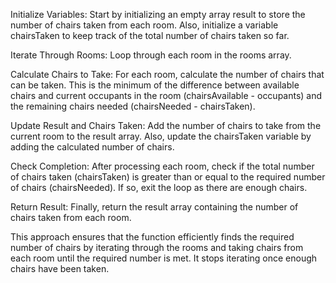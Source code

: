 Initialize Variables: Start by initializing an empty array result to store the number of chairs taken from each room.
Also, initialize a variable chairsTaken to keep track of the total number of chairs taken so far.

Iterate Through Rooms: Loop through each room in the rooms array.

Calculate Chairs to Take: For each room, calculate the number of chairs that can be taken.
This is the minimum of the difference between available chairs and current occupants in the room (chairsAvailable - occupants) and the remaining chairs needed (chairsNeeded - chairsTaken).

Update Result and Chairs Taken: Add the number of chairs to take from the current room to the result array.
Also, update the chairsTaken variable by adding the calculated number of chairs.

Check Completion: After processing each room, check if the total number of chairs taken (chairsTaken) is greater than or equal to the required number of chairs (chairsNeeded).
If so, exit the loop as there are enough chairs.

Return Result: Finally, return the result array containing the number of chairs taken from each room.

This approach ensures that the function efficiently finds the required number of chairs by iterating through the rooms
and taking chairs from each room until the required number is met. It stops iterating once enough chairs have been taken.
